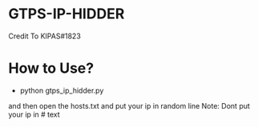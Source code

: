 # GTPS-IP-HIDDER
Credit To KIPAS#1823

# How to Use?
- python gtps_ip_hidder.py

and then open the hosts.txt and put your ip in random line
Note: Dont put your ip in # text
